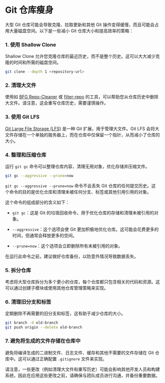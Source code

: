 # Git 仓库瘦身

大型 Git 仓库可能会导致克隆、拉取更新和其他 Git 操作变得缓慢，而且可能会占用大量磁盘空间。以下是一些减小 Git 仓库大小和提高效率的策略：

### 1. **使用 Shallow Clone**

Shallow Clone 允许您克隆仓库的最近历史，而不是整个历史。这可以大大减少克隆的时间和所需的磁盘空间。

```sh
git clone --depth 1 <repository-url>
```

### 2. **清理大文件**

使用如 [BFG Repo-Cleaner](https://rtyley.github.io/bfg-repo-cleaner/) 或 [filter-repo](https://github.com/newren/git-filter-repo) 的工具，可以帮助您从仓库历史中删除大文件。请注意，这会重写仓库历史，需要谨慎操作。

### 3. **使用 Git LFS**

[Git Large File Storage (LFS)](https://git-lfs.github.com/) 是一种 Git 扩展，用于管理大文件。Git LFS 会将大文件存储在一个单独的服务器上，而在仓库中仅保留一个指针，从而减小了仓库的大小。

### 4. **整理和压缩仓库**

运行 `git gc` 命令可以整理仓库内容，清理无用对象，优化存储并压缩文件。

```sh
git gc --aggressive --prune=now
```

`git gc --aggressive --prune=now` 命令不会丢失 Git 仓库的任何提交历史。这个命令的目的是优化仓库和清理未被任何分支、标签或其他引用引用的对象。

这个命令的组成部分的含义如下：

- `git gc`：这是 Git 的垃圾回收命令，用于优化仓库的存储和清理未被引用的对象。

- `--aggressive`：这个选项会使 Git 更加积极地优化仓库。这可能会花费更多的时间，但通常会释放更多的空间。

- `--prune=now`：这个选项会立即删除所有未被引用的对象。

在运行此命令之前，建议做好仓库备份，以防意外情况导致数据丢失。

### 5. **拆分仓库**

考虑将大型仓库拆分为多个更小的仓库，每个仓库都只包含相关的代码和资源。这可以通过创建子模块或使用其他仓库管理策略来实现。

### 6. **清理旧分支和标签**

定期删除不再需要的旧分支和标签，这有助于减少仓库的大小。

```sh
git branch -d old-branch
git push origin --delete old-branch
```

### 7. **避免将生成的文件存储在仓库中**

避免将编译生成的二进制文件、日志文件、缓存和其他不需要的文件存储在 Git 仓库中。这可以通过正确配置 `.gitignore` 文件来实现。

请注意，一些更改（例如清理大文件和重写历史）可能会影响其他开发人员和构建系统，因此在应用这些更改之前，请确保与团队成员进行沟通，并备份重要数据。